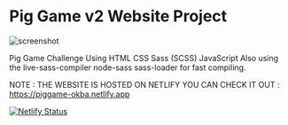 # Pig Game v2 Website Project

![screenshot](https://user-images.githubusercontent.com/96151694/184454627-f0caf598-4525-4a60-999d-3ea230c92932.png)

Pig Game Challenge Using HTML CSS Sass (SCSS) JavaScript Also using the live-sass-compiler node-sass sass-loader for fast compiling.

NOTE : THE WEBSITE IS HOSTED ON NETLIFY YOU CAN CHECK IT OUT : https://piggame-okba.netlify.app

[![Netlify Status](https://api.netlify.com/api/v1/badges/a36d0072-e08b-46ea-ae24-b61181f1068f/deploy-status)](https://app.netlify.com/sites/famous-pothos-d6c843/deploys)
